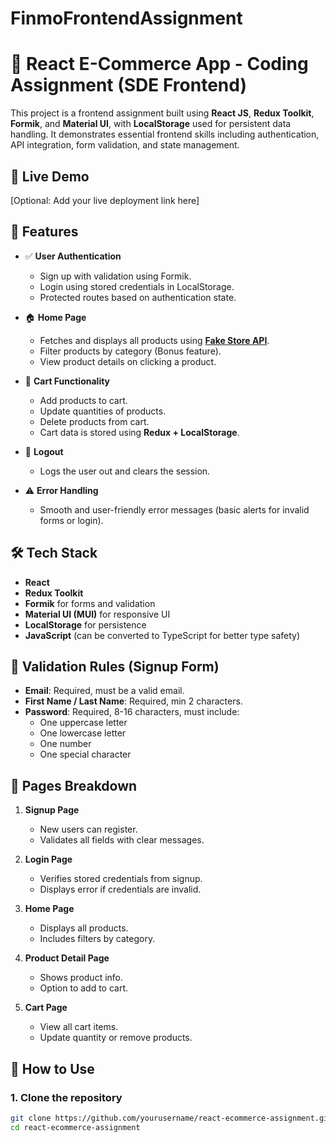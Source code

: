 # FinmoFrontendAssignment


# 🛒 React E-Commerce App - Coding Assignment (SDE Frontend)

This project is a frontend assignment built using **React JS**, **Redux Toolkit**, **Formik**, and **Material UI**, with **LocalStorage** used for persistent data handling. It demonstrates essential frontend skills including authentication, API integration, form validation, and state management.

## 🔗 Live Demo

[Optional: Add your live deployment link here]

## 📌 Features

- ✅ **User Authentication**
  - Sign up with validation using Formik.
  - Login using stored credentials in LocalStorage.
  - Protected routes based on authentication state.
  
- 🏠 **Home Page**
  - Fetches and displays all products using **[Fake Store API](https://fakestoreapi.com)**.
  - Filter products by category (Bonus feature).
  - View product details on clicking a product.

- 🛒 **Cart Functionality**
  - Add products to cart.
  - Update quantities of products.
  - Delete products from cart.
  - Cart data is stored using **Redux + LocalStorage**.

- 🔐 **Logout**
  - Logs the user out and clears the session.

- ⚠️ **Error Handling**
  - Smooth and user-friendly error messages (basic alerts for invalid forms or login).

## 🛠️ Tech Stack

- **React**
- **Redux Toolkit**
- **Formik** for forms and validation
- **Material UI (MUI)** for responsive UI
- **LocalStorage** for persistence
- **JavaScript** (can be converted to TypeScript for better type safety)

## 🧾 Validation Rules (Signup Form)

- **Email**: Required, must be a valid email.
- **First Name / Last Name**: Required, min 2 characters.
- **Password**: Required, 8-16 characters, must include:
  - One uppercase letter
  - One lowercase letter
  - One number
  - One special character

## 🧪 Pages Breakdown

1. **Signup Page**
   - New users can register.
   - Validates all fields with clear messages.

2. **Login Page**
   - Verifies stored credentials from signup.
   - Displays error if credentials are invalid.

3. **Home Page**
   - Displays all products.
   - Includes filters by category.

4. **Product Detail Page**
   - Shows product info.
   - Option to add to cart.

5. **Cart Page**
   - View all cart items.
   - Update quantity or remove products.

## 🧭 How to Use

### 1. Clone the repository

```bash
git clone https://github.com/yourusername/react-ecommerce-assignment.git
cd react-ecommerce-assignment
